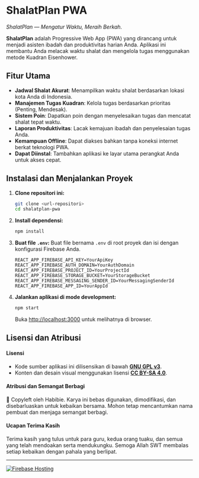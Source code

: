 # ShalatPlan PWA

*ShalatPlan — Mengatur Waktu, Meraih Berkah.*

**ShalatPlan** adalah Progressive Web App (PWA) yang dirancang untuk menjadi asisten ibadah dan produktivitas harian Anda. Aplikasi ini membantu Anda melacak waktu shalat dan mengelola tugas menggunakan metode Kuadran Eisenhower.

## Fitur Utama

-   **Jadwal Shalat Akurat**: Menampilkan waktu shalat berdasarkan lokasi kota Anda di Indonesia.
-   **Manajemen Tugas Kuadran**: Kelola tugas berdasarkan prioritas (Penting, Mendesak).
-   **Sistem Poin**: Dapatkan poin dengan menyelesaikan tugas dan mencatat shalat tepat waktu.
-   **Laporan Produktivitas**: Lacak kemajuan ibadah dan penyelesaian tugas Anda.
-   **Kemampuan Offline**: Dapat diakses bahkan tanpa koneksi internet berkat teknologi PWA.
-   **Dapat Diinstal**: Tambahkan aplikasi ke layar utama perangkat Anda untuk akses cepat.

## Instalasi dan Menjalankan Proyek

1.  **Clone repositori ini:**
    ```bash
    git clone <url-repositori>
    cd shalatplan-pwa
    ```

2.  **Install dependensi:**
    ```bash
    npm install
    ```

3.  **Buat file `.env`:**
    Buat file bernama `.env` di root proyek dan isi dengan konfigurasi Firebase Anda.

    ```
    REACT_APP_FIREBASE_API_KEY=YourApiKey
    REACT_APP_FIREBASE_AUTH_DOMAIN=YourAuthDomain
    REACT_APP_FIREBASE_PROJECT_ID=YourProjectId
    REACT_APP_FIREBASE_STORAGE_BUCKET=YourStorageBucket
    REACT_APP_FIREBASE_MESSAGING_SENDER_ID=YourMessagingSenderId
    REACT_APP_FIREBASE_APP_ID=YourAppId
    ```

4.  **Jalankan aplikasi di mode development:**
    ```bash
    npm start
    ```

    Buka [http://localhost:3000](http://localhost:3000) untuk melihatnya di browser.

## Lisensi dan Atribusi

#### Lisensi
-   Kode sumber aplikasi ini dilisensikan di bawah **[GNU GPL v3](https://www.gnu.org/licenses/gpl-3.0.html)**.
-   Konten dan desain visual menggunakan lisensi **[CC BY-SA 4.0](https://creativecommons.org/licenses/by-sa/4.0/)**.

#### Atribusi dan Semangat Berbagi
💚 Copyleft oleh Habibie. Karya ini bebas digunakan, dimodifikasi, dan disebarluaskan untuk kebaikan bersama. Mohon tetap mencantumkan nama pembuat dan menjaga semangat berbagi.

#### Ucapan Terima Kasih
Terima kasih yang tulus untuk para guru, kedua orang tuaku, dan semua yang telah mendoakan serta mendukungku. Semoga Allah SWT membalas setiap kebaikan dengan pahala yang berlipat.

---
[![Firebase Hosting](https://github.com/<vash1945>/<shalatplan-pwa>/actions/workflows/firebase-hosting-pull-request.yml/badge.svg)](https://github.com/vash1945/shalatplan-pwa/actions)


